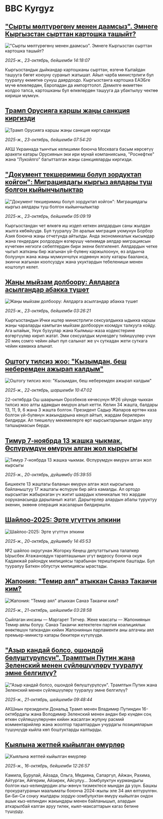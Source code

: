# BBC Kyrgyz## ["Сырты мөлтүрөгөнү менен даамсыз". Эмнеге Кыргызстан сырттан картошка ташыйт?](https://www.bbc.com/kyrgyz/articles/clyk5zq5pyro?at_medium=RSS&at_campaign=rss?at_campaign=githubrss)!["Сырты мөлтүрөгөнү менен даамсыз". Эмнеге Кыргызстан сырттан картошка ташыйт?](https://ichef.bbci.co.uk/ace/ws/240/cpsprodpb/9850/live/ef0b1960-b011-11f0-8317-a7963fdcfd4f.jpg)_2025-ж., 23-октябрь, бейшемби 14:18:07_Кыргызстандык дыйкандар картошканы сырттан, өзгөчө Кытайдан ташууга бөгөт коюуну суранып жатышат. Айыл чарба министрлиги бул тууралуу өкмөткө сунуш даярдоодо. Кыргызстанга картошка ЕАЭБге мүчө өлкөлөрдөн, Европадан да импорттолот. Демилге өкмөттөн колдоо тапса, картошканы бул өлкөлөрдөн ташууга да убактылуу чектөө кириши мүмкүн.## [Трамп Орусияга каршы жаңы санкция киргизди](https://www.bbc.com/kyrgyz/articles/cx2pw79jp2yo?at_medium=RSS&at_campaign=rss?at_campaign=githubrss)![Трамп Орусияга каршы жаңы санкция киргизди](https://ichef.bbci.co.uk/ace/ws/240/cpsprodpb/a0ac/live/afacf5b0-afd8-11f0-ba75-093eca1ac29b.jpg)_2025-ж., 23-октябрь, бейшемби 07:54:20_АКШ Украинада тынчтык келишими боюнча Москвага басым көрсөтүү аракети катары Орусиянын эки ири мунай компаниясына, "Роснефтке" жана "Лукойлго" багытталган жаңы санкцияларды киргизди.## ["Документ текшеримиш болуп зордуктап койгон": Миграциядагы кыргыз аялдары туш болгон кыйынчылыктар](https://www.bbc.com/kyrgyz/articles/c781eqy1p9do?at_medium=RSS&at_campaign=rss?at_campaign=githubrss)!["Документ текшеримиш болуп зордуктап койгон": Миграциядагы кыргыз аялдары туш болгон кыйынчылыктар](https://ichef.bbci.co.uk/ace/ws/240/cpsprodpb/ad6b/live/1f019fd0-af50-11f0-8da8-177c6b913c3a.png)_2025-ж., 23-октябрь, бейшемби 05:09:19_Кыргызстандан чет өлкөгө иш издеп кеткен аялдардын саны жылдан жылга көбөйүүдө. Бул тууралуу Эл аралык миграция уюмунун Борбор Азия боюнча жаңы отчетунда айтылды. Анда экономикалык кысымдар жана гендердик ролдордун өзгөрүшү чөлкөмдө аялдар миграциясын күчөткөн негизги себептердин бири экени белгиленет. Аялдардын четке чыгып жатканы бир жагынан үй-бүлөнү каржылоонун, өз алдынча болуунун жана жаңы мүмкүнчүлүк издөөнүн жолу катары бааланса, экинчи жагынан коопсуздук жана укуктардын тебелениши менен коштолуп келет.## [Жаңы мыйзам долбоору: Аялдарга асылгандар абакка түшөт](https://www.bbc.com/kyrgyz/articles/c20e12wz3rro?at_medium=RSS&at_campaign=rss?at_campaign=githubrss)![Жаңы мыйзам долбоору: Аялдарга асылгандар абакка түшөт](https://ichef.bbci.co.uk/ace/ws/240/cpsprodpb/6cd2/live/ce3dd430-af48-11f0-aa13-0b0479f6f42a.jpg)_2025-ж., 23-октябрь, бейшемби 03:26:21_Кыргызстандын Ички иштер министрлиги сексуалдыкка ыдыкка каршы жаңы чараларды камтыган мыйзам долбоорун коомдук талкууга койду. Ага ылайык, Укук бузуулар жана Кылмыш-жаза кодекстерине өзгөртүүлөр кирип жатат. Эми сексуалдык мүнөздөгү тийишүүлөр үчүн 20 миң сомго чейин айып пул салынат же үч суткадан жети суткага чейин камакка алынат.## [Оштогу тилсиз жоо: "Кызымдан, беш неберемден ажырап калдым" ](https://www.bbc.com/kyrgyz/articles/crkln8vpv4vo?at_medium=RSS&at_campaign=rss?at_campaign=githubrss)![Оштогу тилсиз жоо: "Кызымдан, беш неберемден ажырап калдым" ](https://ichef.bbci.co.uk/ace/ws/240/cpsprodpb/6100/live/8e0fa490-af36-11f0-b2a1-6f537f66f9aa.jpg)_2025-ж., 22-октябрь, шаршемби 10:47:02_22-октябрда Ош шаарынын Орозбеков көчөсүнүн №26 үйүндө чыккан тилсиз жоо алты адамдын өмүрүн алып кетти. Келин 34 жашта, балдары 13, 11, 9, 6 жана 3 жашта болгон. Президент Садыр Жапаров өрттөн каза болгон үй-бүлөнүн жакындарына көңүл айтып, жардам берилерин билдирди. Ал тиешелүү мекемелерге өрт кырсыктарынын алдын алуу тапшырмасын берди.## [Тимур 7-ноябрда 13 жашка чыкмак. Өспүрүмдүн өмүрүн алган жол кырсыгы](https://www.bbc.com/kyrgyz/articles/cqjwv7j2rxqo?at_medium=RSS&at_campaign=rss?at_campaign=githubrss)![Тимур 7-ноябрда 13 жашка чыкмак. Өспүрүмдүн өмүрүн алган жол кырсыгы](https://ichef.bbci.co.uk/ace/ws/240/cpsprodpb/27ab/live/0f6fa530-adbb-11f0-b2a1-6f537f66f9aa.jpg)_2025-ж., 20-октябрь, дүйшөмбү 05:39:55_Бишкекте 13 жаштагы баланын өмүрүн алган жол кырсыгына байланыштуу 17 жаштагы өспүрүм бир айга камалды. Ал ортодо кырсыктан жабыркаган үч жигит шаардык клиникалык тез жардам ооруканасында дарыланып жатат. Дарыгерлер алардын абалы туруктуу экенин, экөөнө операция жасаларын билдиришти.## [Шайлоо-2025: Эрте үгүттүн эпкини ](https://www.bbc.com/kyrgyz/articles/cgkzjz2xn7yo?at_medium=RSS&at_campaign=rss?at_campaign=githubrss)![Шайлоо-2025: Эрте үгүттүн эпкини ](https://ichef.bbci.co.uk/ace/ws/240/cpsprodpb/7942/live/25ae4010-adc3-11f0-9704-87425431ad41.jpg)_2025-ж., 20-октябрь, дүйшөмбү 14:45:53_№2 шайлоо округунан Жогорку Кеңеш депутаттыгына талапкер Ырысбек Атажановдун тарапташынын үгүт видеосу боюнча окуя Кадамжай райондук милициясы тарабынан териштириле баштады. Бул тууралуу Баткен облустук милициясы ырастады.## [Жапония: "Темир аял" атыккан Санаэ Такаичи ким?](https://www.bbc.com/kyrgyz/articles/cj971k0kvypo?at_medium=RSS&at_campaign=rss?at_campaign=githubrss)![Жапония: "Темир аял" атыккан Санаэ Такаичи ким?](https://ichef.bbci.co.uk/ace/ws/240/cpsprodpb/6ee2/live/3948ea70-a19e-11f0-92db-77261a15b9d2.jpg)_2025-ж., 21-октябрь, шейшемби 03:28:58_Сыйлаган инсаны — Маргарет Тэтчер. Жеке максаты — Жапониянын Темир аялы болуу.
Санаэ Такаичи жетектеген партия коалициялык өнөктөшүн тапкандан кийин Жапониянын парламенти аны алгачкы аял премьер-министр катары бекитери күтүлүүдө.## ["Азыр кандай болсо, ошондой бөлүштүрүлсүн". Трамптын Путин жана Зеленский менен сүйлөшүүлөрү тууралуу эмне белгилүү?](https://www.bbc.com/kyrgyz/articles/cz0x374y7jxo?at_medium=RSS&at_campaign=rss?at_campaign=githubrss)!["Азыр кандай болсо, ошондой бөлүштүрүлсүн". Трамптын Путин жана Зеленский менен сүйлөшүүлөрү тууралуу эмне белгилүү?](https://ichef.bbci.co.uk/ace/ws/240/cpsprodpb/c0ac/live/238fc220-ad9d-11f0-ba75-093eca1ac29b.jpg)_2025-ж., 21-октябрь, шейшемби 09:48:44_АКШнын президенти Дональд Трамп менен Владимир Путиндин 16-октябрдагы жана Володимир Зеленский менен андан бир күндөн соң өткөн сүйлөшүүлөрүнөн кийин жасалган жупуну расмий комментарийлер жана жооптор тараптардын учурдагы позицияларын түшүнүүдө кыйла көп боштуктарды калтырды.## [Кыялына жетпей кыйылган өмүрлөр ](https://www.bbc.com/kyrgyz/articles/c1m3lrkk8llo?at_medium=RSS&at_campaign=rss?at_campaign=githubrss)![Кыялына жетпей кыйылган өмүрлөр ](https://ichef.bbci.co.uk/ace/ws/240/cpsprodpb/f8c8/live/6b88c470-aa7b-11f0-9c75-5fce1bce10a4.png)_2025-ж., 16-октябрь, бейшемби 12:26:57_Камила, Бурулай, Айзада, Ольга, Медияна, Сапаргүл, Айжан, Рахима, Айтурган, Айгерим, Айзирек, Айсулуу… Зомбулуктун курмандыгы болгон кыз-келиндердин аты-жөнүн тизмектесе мындан да узун. Башкы прокуратуранын маалыматы боюнча 2024-жылы эле 34 аял өлтүрүлгөн. Би-Би-Си соңку жылдары зордук-зомбулуктан өмүрү кыйылган ондон ашык кыз-келиндин жакындары менен байланышып, алардын аткарылбай калган аруу тилек, кыял-максаттарын кагаз бетине түшүрдү.
